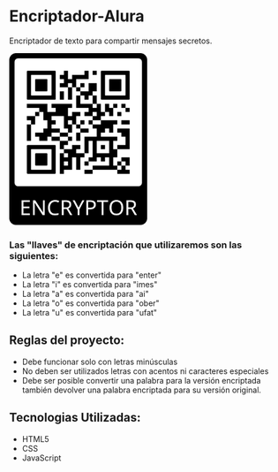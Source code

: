 # Encriptador-Alura
Encriptador de texto para compartir mensajes secretos.

<img src="./images/qr-encryptor.png" alt="Enlace QR" width="250">

<h3>Las "llaves" de encriptación que utilizaremos son las siguientes:</h3>
<ul>
  <li>La letra "e" es convertida para "enter"</li>
  <li>La letra "i" es convertida para "imes"</li>
  <li>La letra "a" es convertida para "ai"</li>
  <li>La letra "o" es convertida para "ober"</li>
  <li>La letra "u" es convertida para "ufat"</li>
</ul>

<h2>Reglas del proyecto:</h2>
<ul>
  <li>Debe funcionar solo con letras minúsculas</li>
  <li>No deben ser utilizados letras con acentos ni caracteres especiales</li>
  <li>Debe ser posible convertir una palabra para la versión encriptada también devolver una palabra encriptada para su versión original.</li>
</ul>

<h2>Tecnologias Utilizadas:</h2>
<ul>
  <li>HTML5</li>
  <li>CSS</li>
  <li>JavaScript</li>
</ul>
